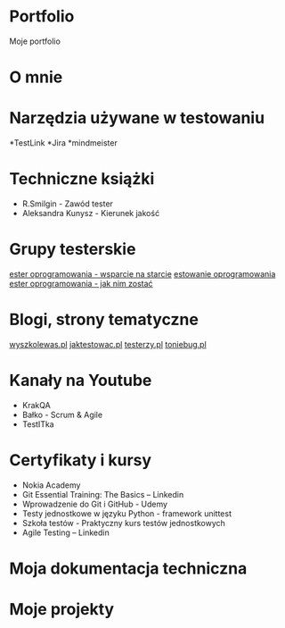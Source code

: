# Portfolio
Moje portfolio

# O mnie

# Narzędzia używane w testowaniu
*TestLink
*Jira
*mindmeister

# Techniczne książki
* R.Smilgin - Zawód tester
* Aleksandra Kunysz - Kierunek jakość

# Grupy testerskie
[ester oprogramowania - wsparcie na starcie](https://www.facebook.com/groups/417833158717454)
[estowanie oprogramowania](https://www.facebook.com/groups/141683635854223)
[ester oprogramowania - jak nim zostać](https://www.facebook.com/groups/531570473876610)

# Blogi, strony tematyczne
[wyszkolewas.pl](wyszkolewas.pl)
[jaktestowac.pl](http://jaktestowac.pl)
[testerzy.pl](http://testerzy.pl)
[toniebug.pl](http://toniebug.pl)

# Kanały na Youtube
* KrakQA
* Bałko - Scrum & Agile
* TestITka

# Certyfikaty i kursy
* Nokia Academy
* Git Essential Training: The Basics – Linkedin
* Wprowadzenie do Git i GitHub - Udemy
* Testy jednostkowe w języku Python - framework unittest
* Szkoła testów - Praktyczny kurs testów jednostkowych
* Agile Testing – Linkedin

# Moja dokumentacja techniczna

# Moje projekty
